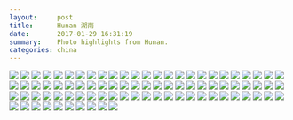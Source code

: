 ```yaml
---
layout:     post
title:      Hunan 湖南
date:       2017-01-29 16:31:19
summary:    Photo highlights from Hunan.
categories: china
---
```

<!--
{% for image in site.static_files %}
    {% if image.path contains 'posts/2017-01-29-Hunan' %}
        <img src="{{ site.url }}{{ image.path }}" />
    {% endif %}
{% endfor %} -->

<img src="{{ site.url }}/assets/posts/2017-01-29-Hunan/Hunan - 1.jpg" />

<img src="{{ site.url }}/assets/posts/2017-01-29-Hunan/Hunan - 2.jpg" />

<img src="{{ site.url }}/assets/posts/2017-01-29-Hunan/Hunan - 3.jpg" />

<img src="{{ site.url }}/assets/posts/2017-01-29-Hunan/Hunan - 4.jpg" />

<img src="{{ site.url }}/assets/posts/2017-01-29-Hunan/Hunan - 5.jpg" />

<img src="{{ site.url }}/assets/posts/2017-01-29-Hunan/Hunan - 6.jpg" />

<img src="{{ site.url }}/assets/posts/2017-01-29-Hunan/Hunan - 7.jpg" />

<img src="{{ site.url }}/assets/posts/2017-01-29-Hunan/Hunan - 8.jpg" />

<img src="{{ site.url }}/assets/posts/2017-01-29-Hunan/Hunan - 9.jpg" />

<img src="{{ site.url }}/assets/posts/2017-01-29-Hunan/Hunan - 10.jpg" />

<img src="{{ site.url }}/assets/posts/2017-01-29-Hunan/Hunan - 11.jpg" />

<img src="{{ site.url }}/assets/posts/2017-01-29-Hunan/Hunan - 12.jpg" />

<img src="{{ site.url }}/assets/posts/2017-01-29-Hunan/Hunan - 13.jpg" />

<img src="{{ site.url }}/assets/posts/2017-01-29-Hunan/Hunan - 14.jpg" />

<img src="{{ site.url }}/assets/posts/2017-01-29-Hunan/Hunan - 15.jpg" />

<img src="{{ site.url }}/assets/posts/2017-01-29-Hunan/Hunan - 16.jpg" />

<img src="{{ site.url }}/assets/posts/2017-01-29-Hunan/Hunan - 17.jpg" />

<img src="{{ site.url }}/assets/posts/2017-01-29-Hunan/Hunan - 18.jpg" />

<img src="{{ site.url }}/assets/posts/2017-01-29-Hunan/Hunan - 19.jpg" />

<img src="{{ site.url }}/assets/posts/2017-01-29-Hunan/Hunan - 20.jpg" />

<img src="{{ site.url }}/assets/posts/2017-01-29-Hunan/Hunan - 21.jpg" />

<img src="{{ site.url }}/assets/posts/2017-01-29-Hunan/Hunan - 22.jpg" />

<img src="{{ site.url }}/assets/posts/2017-01-29-Hunan/Hunan - 23.jpg" />

<img src="{{ site.url }}/assets/posts/2017-01-29-Hunan/Hunan - 24.jpg" />

<img src="{{ site.url }}/assets/posts/2017-01-29-Hunan/Hunan - 25.jpg" />

<img src="{{ site.url }}/assets/posts/2017-01-29-Hunan/Hunan - 26.jpg" />

<img src="{{ site.url }}/assets/posts/2017-01-29-Hunan/Hunan - 27.jpg" />

<img src="{{ site.url }}/assets/posts/2017-01-29-Hunan/Hunan - 28.jpg" />

<img src="{{ site.url }}/assets/posts/2017-01-29-Hunan/Hunan - 29.jpg" />

<img src="{{ site.url }}/assets/posts/2017-01-29-Hunan/Hunan - 30.jpg" />

<img src="{{ site.url }}/assets/posts/2017-01-29-Hunan/Hunan - 31.jpg" />

<img src="{{ site.url }}/assets/posts/2017-01-29-Hunan/Hunan - 32.jpg" />

<img src="{{ site.url }}/assets/posts/2017-01-29-Hunan/Hunan - 33.jpg" />

<img src="{{ site.url }}/assets/posts/2017-01-29-Hunan/Hunan - 34.jpg" />

<img src="{{ site.url }}/assets/posts/2017-01-29-Hunan/Hunan - 35.jpg" />

<img src="{{ site.url }}/assets/posts/2017-01-29-Hunan/Hunan - 36.jpg" />

<img src="{{ site.url }}/assets/posts/2017-01-29-Hunan/Hunan - 37.jpg" />

<img src="{{ site.url }}/assets/posts/2017-01-29-Hunan/Hunan - 38.jpg" />

<img src="{{ site.url }}/assets/posts/2017-01-29-Hunan/Hunan - 39.jpg" />

<img src="{{ site.url }}/assets/posts/2017-01-29-Hunan/Hunan - 40.jpg" />

<img src="{{ site.url }}/assets/posts/2017-01-29-Hunan/Hunan - 41.jpg" />

<img src="{{ site.url }}/assets/posts/2017-01-29-Hunan/Hunan - 42.jpg" />

<img src="{{ site.url }}/assets/posts/2017-01-29-Hunan/Hunan - 43.jpg" />

<img src="{{ site.url }}/assets/posts/2017-01-29-Hunan/Hunan - 44.jpg" />

<img src="{{ site.url }}/assets/posts/2017-01-29-Hunan/Hunan - 45.jpg" />

<img src="{{ site.url }}/assets/posts/2017-01-29-Hunan/Hunan - 46.jpg" />

<img src="{{ site.url }}/assets/posts/2017-01-29-Hunan/Hunan - 47.jpg" />

<img src="{{ site.url }}/assets/posts/2017-01-29-Hunan/Hunan - 48.jpg" />

<img src="{{ site.url }}/assets/posts/2017-01-29-Hunan/Hunan - 49.jpg" />

<img src="{{ site.url }}/assets/posts/2017-01-29-Hunan/Hunan - 50.jpg" />

<img src="{{ site.url }}/assets/posts/2017-01-29-Hunan/Hunan - 51.jpg" />

<img src="{{ site.url }}/assets/posts/2017-01-29-Hunan/Hunan - 52.jpg" />

<img src="{{ site.url }}/assets/posts/2017-01-29-Hunan/Hunan - 53.jpg" />

<img src="{{ site.url }}/assets/posts/2017-01-29-Hunan/Hunan - 54.jpg" />

<img src="{{ site.url }}/assets/posts/2017-01-29-Hunan/Hunan - 55.jpg" />

<img src="{{ site.url }}/assets/posts/2017-01-29-Hunan/Hunan - 56.jpg" />

<img src="{{ site.url }}/assets/posts/2017-01-29-Hunan/Hunan - 58.jpg" />

<img src="{{ site.url }}/assets/posts/2017-01-29-Hunan/Hunan - 59.jpg" />

<img src="{{ site.url }}/assets/posts/2017-01-29-Hunan/Hunan - 60.jpg" />

<img src="{{ site.url }}/assets/posts/2017-01-29-Hunan/Hunan - 61.jpg" />

<img src="{{ site.url }}/assets/posts/2017-01-29-Hunan/Hunan - 62.jpg" />

<img src="{{ site.url }}/assets/posts/2017-01-29-Hunan/Hunan - 63.jpg" />

<img src="{{ site.url }}/assets/posts/2017-01-29-Hunan/Hunan - 64.jpg" />

<img src="{{ site.url }}/assets/posts/2017-01-29-Hunan/Hunan - 65.jpg" />

<img src="{{ site.url }}/assets/posts/2017-01-29-Hunan/Hunan - 66.jpg" />

<img src="{{ site.url }}/assets/posts/2017-01-29-Hunan/Hunan - 67.jpg" />

<img src="{{ site.url }}/assets/posts/2017-01-29-Hunan/Hunan - 68.jpg" />

<img src="{{ site.url }}/assets/posts/2017-01-29-Hunan/Hunan - 69.jpg" />

<img src="{{ site.url }}/assets/posts/2017-01-29-Hunan/Hunan - 70.jpg" />

<img src="{{ site.url }}/assets/posts/2017-01-29-Hunan/Hunan - 71.jpg" />

<img src="{{ site.url }}/assets/posts/2017-01-29-Hunan/Hunan - 72.jpg" />

<img src="{{ site.url }}/assets/posts/2017-01-29-Hunan/Hunan - 73.jpg" />

<img src="{{ site.url }}/assets/posts/2017-01-29-Hunan/Hunan - 74.jpg" />

<img src="{{ site.url }}/assets/posts/2017-01-29-Hunan/Hunan - 75.jpg" />

<img src="{{ site.url }}/assets/posts/2017-01-29-Hunan/Hunan - 76.jpg" />

<img src="{{ site.url }}/assets/posts/2017-01-29-Hunan/Hunan - 77.jpg" />

<img src="{{ site.url }}/assets/posts/2017-01-29-Hunan/Hunan - 78.jpg" />

<img src="{{ site.url }}/assets/posts/2017-01-29-Hunan/Hunan - 79.jpg" />

<img src="{{ site.url }}/assets/posts/2017-01-29-Hunan/Hunan - 80.jpg" />

<img src="{{ site.url }}/assets/posts/2017-01-29-Hunan/Hunan - 81.jpg" />

<img src="{{ site.url }}/assets/posts/2017-01-29-Hunan/Hunan - 82.jpg" />

<img src="{{ site.url }}/assets/posts/2017-01-29-Hunan/Hunan - 83.jpg" />

<img src="{{ site.url }}/assets/posts/2017-01-29-Hunan/Hunan - 84.jpg" />

<img src="{{ site.url }}/assets/posts/2017-01-29-Hunan/Hunan - 85.jpg" />

<img src="{{ site.url }}/assets/posts/2017-01-29-Hunan/Hunan - 86.jpg" />
